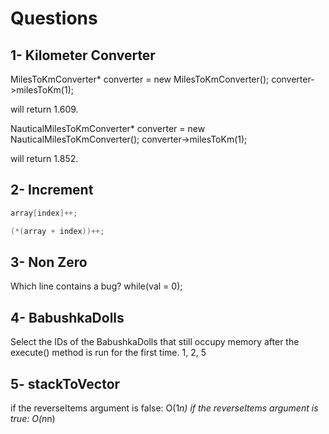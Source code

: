 # Questions

## 1- Kilometer Converter

MilesToKmConverter* converter = new MilesToKmConverter();
converter->milesToKm(1);

will return 1.609.

NauticalMilesToKmConverter* converter = new NauticalMilesToKmConverter();
converter->milesToKm(1);

will return 1.852.

## 2- Increment

````C++
array[index]++;

(*(array + index))++;
````

## 3- Non Zero

Which line contains a bug?
while(val = 0);

## 4- BabushkaDolls

Select the IDs of the BabushkaDolls that still occupy memory after the execute() method is run for the first time.
1, 2, 5

## 5- stackToVector

if the reverseItems argument is false: O(1*n)
if the reverseItems argument is true: O(n*n)
